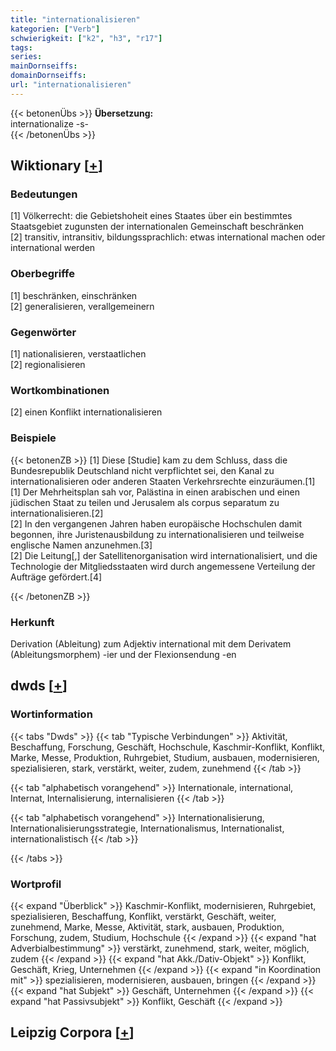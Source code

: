 ```yaml
---
title: "internationalisieren"
kategorien: ["Verb"]
schwierigkeit: ["k2", "h3", "r17"]
tags:
series:
mainDornseiffs:
domainDornseiffs:
url: "internationalisieren"
---
```


{{< betonenÜbs >}}
**Übersetzung:**  
internationalize -s-  
{{< /betonenÜbs >}}

## Wiktionary [[+](https://de.wiktionary.org/wiki/internationalisieren)]

### Bedeutungen
[1] Völkerrecht: die Gebietshoheit eines Staates über ein bestimmtes Staatsgebiet zugunsten der internationalen Gemeinschaft beschränken  
[2] transitiv, intransitiv, bildungssprachlich: etwas international machen oder international werden  

### Oberbegriffe
[1] beschränken, einschränken  
[2] generalisieren, verallgemeinern  

### Gegenwörter
[1] nationalisieren, verstaatlichen  
[2] regionalisieren  

### Wortkombinationen
[2] einen Konflikt internationalisieren  

### Beispiele
{{< betonenZB >}}
[1] Diese [Studie] kam zu dem Schluss, dass die Bundesrepublik Deutschland nicht verpflichtet sei, den Kanal zu internationalisieren oder anderen Staaten Verkehrsrechte einzuräumen.[1]  
[1] Der Mehrheitsplan sah vor, Palästina in einen arabischen und einen jüdischen Staat zu teilen und Jerusalem als corpus separatum zu internationalisieren.[2]  
[2] In den vergangenen Jahren haben europäische Hochschulen damit begonnen, ihre Juristenausbildung zu internationalisieren und teilweise englische Namen anzunehmen.[3]  
[2] Die Leitung[,] der Satellitenorganisation wird internationalisiert, und die Technologie der Mitgliedsstaaten wird durch angemessene Verteilung der Aufträge gefördert.[4]  

{{< /betonenZB >}}
### Herkunft
Derivation (Ableitung) zum Adjektiv international mit dem Derivatem (Ableitungsmorphem) -ier und der Flexionsendung -en  



## dwds [[+](https://www.dwds.de/wb/internationalisieren)]

### Wortinformation
{{< tabs "Dwds" >}}
{{< tab "Typische Verbindungen" >}}
Aktivität, Beschaffung, Forschung, Geschäft, Hochschule, Kaschmir-Konflikt, Konflikt, Marke, Messe, Produktion, Ruhrgebiet, Studium, ausbauen, modernisieren, spezialisieren, stark, verstärkt, weiter, zudem, zunehmend
{{< /tab >}}

{{< tab "alphabetisch vorangehend" >}}
Internationale, international, Internat, Internalisierung, internalisieren
{{< /tab >}}

{{< tab "alphabetisch vorangehend" >}}
Internationalisierung, Internationalisierungsstrategie, Internationalismus, Internationalist, internationalistisch
{{< /tab >}}

{{< /tabs >}}

### Wortprofil
{{< expand "Überblick" >}} Kaschmir-Konflikt, modernisieren, Ruhrgebiet, spezialisieren, Beschaffung, Konflikt, verstärkt, Geschäft, weiter, zunehmend, Marke, Messe, Aktivität, stark, ausbauen, Produktion, Forschung, zudem, Studium, Hochschule {{< /expand >}}
{{< expand "hat Adverbialbestimmung" >}} verstärkt, zunehmend, stark, weiter, möglich, zudem {{< /expand >}}
{{< expand "hat Akk./Dativ-Objekt" >}} Konflikt, Geschäft, Krieg, Unternehmen {{< /expand >}}
{{< expand "in Koordination mit" >}} spezialisieren, modernisieren, ausbauen, bringen {{< /expand >}}
{{< expand "hat Subjekt" >}} Geschäft, Unternehmen {{< /expand >}}
{{< expand "hat Passivsubjekt" >}} Konflikt, Geschäft {{< /expand >}}

## Leipzig Corpora [[+](https://corpora.uni-leipzig.de/en/res?word=internationalisieren&corpusId=deu_newscrawl-public_2018)]

